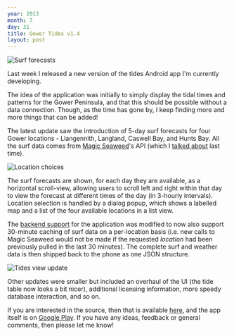 ```yaml
---
year: 2013
month: 7
day: 31
title: Gower Tides v1.4
layout: post
---
```


<img src="https://flyingsparx.net/static/media/v1-4_surf.png" class="blog-image" alt="Surf forecasts" />
<p>Last week I released a new version of the tides Android app I'm currently developing.</p>

<p>The idea of the application was initially to simply display the tidal times and patterns for the Gower Peninsula, and that this should be possible without  a data connection. Though, as the time has gone by, I keep finding more and more things that can be added!</p>
<p>The latest update saw the introduction of 5-day surf forecasts for four Gower locations - Llangennith, Langland, Caswell Bay, and Hunts Bay. All the surf data comes from <a href="http://magicseaweed.com" target="_blank">Magic Seaweed</a>'s API (which I <a href="http://flyingsparx.net/post/2013/7/3" target="_blank">talked about</a> last time).</p>
<img src="https://flyingsparx.net/static/media/v1-4_location.png" class="blog-image right" alt="Location choices" />
<p>The surf forecasts are shown, for each day they are available, as a horizontal scroll-view, allowing users to scroll left and right within that day to view the forecast at different times of the day (in 3-hourly intervals).<br />
Location selection is handled by a dialog popup, which shows a labelled map and a list of the four available locations in a list view.</p>
<p>The <a href="https://github.com/flyingsparx/GowerTidesBackend" target="_blank">backend support</a> for the application was modified to now also support 30-minute caching of surf data on a per-location basis (i.e. new calls to Magic Seaweed would not be made if the requested <i>location</i> had been previously pulled in the last 30 minutes). The complete surf and weather data is then shipped back to the phone as one JSON structure.</p>
<img src="https://flyingsparx.net/static/media/v1-4_tides.png" class="blog-image" alt="Tides view update" />
<p>Other updates were smaller but included an overhaul of the UI (the tide table now looks a bit nicer), additional licensing information, more speedy database interaction, and so on.</p>
<p>If you are interested in the source, then that is available <a href="https://github.com/flyingsparx/GowerTides" target="_blank">here</a>, and the app itself is on <a href="https://play.google.com/store/apps/details?id=net.willwebberley.gowertides&hl=en" target="_blank">Google Play</a>. If you have any ideas, feedback or general comments, then please let me know!</p>
